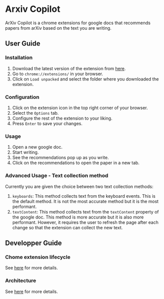 # Arxiv Copilot

ArXiv Copilot is a chrome extensions for google docs that recommends papers from arXiv based on the text you are writing.

## User Guide

### Installation

1. Download the latest version of the extension from [here](https://github.com/artefactory/redisventures-hackunamadata).
2. Go to `chrome://extensions/` in your browser.
3. Click on `Load unpacked` and select the folder where you downloaded the extension.

### Configuration

1. Click on the extension icon in the top right corner of your browser.
2. Select the `Options` tab.
3. Configure the rest of the extension to your liking.
4. Press `Enter` to save your changes.

### Usage

1. Open a new google doc.
2. Start writing.
3. See the recommendations pop up as you write.
4. Click on the recommendations to open the paper in a new tab.

### Advanced Usage - Text collection method

Currently you are given the choice between two text collection methods:
1. `keyboards`: This method collects text from the keyboard events. This is the default method. It is not the most accurate method but it is the most performant.
2. `textContent`: This method collects text from the `textContent` property of the google doc. This method is more accurate but it is also more performant. However, it requires the user to refresh the page after each change so that the extension can collect the new text.

## Developper Guide

### Chome extension lifecycle

See [here](https://developer.chrome.com/extensions/getstarted#manifest) for more details.

### Architecture

See [here](../README.md) for more details.